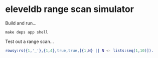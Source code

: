 # eleveldb range scan simulator

Build and run...

```
make deps app shell
```

Test out a range scan...

```erlang
rowsy:rs({1,'_'},{1,4},true,true,[{1,N} || N <- lists:seq(1,10)]).
```
